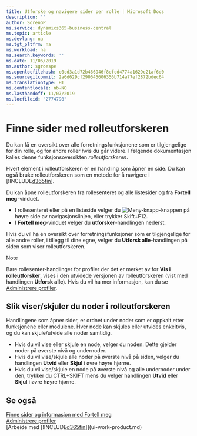 ```yaml
---
title: Utforske og navigere sider per rolle | Microsoft Docs
description: ''
author: SorenGP
ms.service: dynamics365-business-central
ms.topic: article
ms.devlang: na
ms.tgt_pltfrm: na
ms.workload: na
ms.search.keywords: ''
ms.date: 11/06/2019
ms.author: sgroespe
ms.openlocfilehash: c0cd3a1d72b466946f8efcd4774a1629c21af6d0
ms.sourcegitcommit: 2a6d629cf290645606356b714a77ef2872bdec64
ms.translationtype: HT
ms.contentlocale: nb-NO
ms.lasthandoff: 11/07/2019
ms.locfileid: "2774798"
---
```

# <a name="finding-pages-with-the-role-explorer"></a>Finne sider med rolleutforskeren
Du kan få en oversikt over alle forretningsfunksjonene som er tilgjengelige for din rolle, og for andre roller hvis du går videre. I følgende dokumentasjon kalles denne funksjonsoversikten *rolleutforskeren*.

Hvert element i rolleutforskeren er en handling som åpner en side. Du kan også bruke rolleutforskeren som en metode for å navigere i [!INCLUDE[d365fin](includes/d365fin_md.md)].

Du kan åpne rolleutforskeren fra rollesenteret og alle listesider og fra **Fortell meg**-vinduet.

- I rollesenteret eller på en listeside velger du ![Meny-knapp](media/ui_menu_button.png "Meny-knapp")-knappen på høyre side av navigasjonslinjen, eller trykker Skift+F12.
- I **Fortell meg**-vinduet velger du **utforsker**-handlingen nederst.

Hvis du vil ha en oversikt over forretningsfunksjoner som er tilgjengelige for alle andre roller, i tillegg til dine egne, velger du **Utforsk alle**-handlingen på siden som viser rolleutforskeren.

> [!NOTE]
> Bare rollesenter-handlinger for profiler der det er merket av for **Vis i rolleutforsker**, vises i den utvidede versjonen av rolleutforskeren (vist med handlingen **Utforsk alle**). Hvis du vil ha mer informasjon, kan du se [Administrere profiler](admin-users-profiles-roles.md).

## <a name="to-expandcollapse-nodes-on-the-role-explorer"></a>Slik viser/skjuler du noder i rolleutforskeren
Handlingene som åpner sider, er ordnet under noder som er oppkalt etter funksjonene eller modulene. Hver node kan skjules eller utvides enkeltvis, og du kan skjule/utvide alle noder samtidig.

- Hvis du vil vise eller skjule en node, velger du noden. Dette gjelder noder på øverste nivå og undernoder.
- Hvis du vil vise/skjule alle noder på øverste nivå på siden, velger du handlingen **Utvid** eller **Skjul** i øvre høyre hjørne.
- Hvis du vil vise/skjule en node på øverste nivå og alle undernoder under den, trykker du CTRL+SKIFT mens du velger handlingen **Utvid** eller **Skjul** i øvre høyre hjørne.

## <a name="see-also"></a>Se også
[Finne sider og informasjon med Fortell meg](ui-search.md)  
[Administrere profiler](admin-users-profiles-roles.md)  
[Arbeide med [!INCLUDE[d365fin](includes/d365fin_md.md)]](ui-work-product.md)
